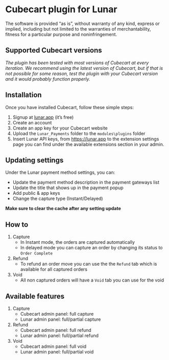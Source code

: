 # Cubecart plugin for Lunar

The software is provided “as is”, without warranty of any kind, express or implied, including but not limited to the warranties of merchantability, fitness for a particular purpose and noninfringement.

## Supported Cubecart versions

*The plugin has been tested with most versions of Cubecart at every iteration. We recommend using the latest version of Cubecart, but if that is not possible for some reason, test the plugin with your Cubecart version and it would probably function properly.*

## Installation

Once you have installed Cubecart, follow these simple steps:
1. Signup at [lunar.app](https://lunar.app) (it’s free)
1. Create an account
1. Create an app key for your Cubecart website
1. Upload the `Lunar_Payments` folder to the `modules\plugins` folder
1. Insert Lunar API keys, from https://lunar.app to the extension settings page you can find under the available extensions section in your admin.

## Updating settings

Under the Lunar payment method settings, you can:
   * Update the payment method description in the payment gateways list
   * Update the title that shows up in the payment popup
   * Add public & app keys
   * Change the capture type (Instant/Delayed)

**Make sure to clear the cache after any setting update**

## How to

1. Capture
   * In Instant mode, the orders are captured automatically
   * In delayed mode you can capture an order by changing its status to `Order Complete`
2. Refund
   * To refund an order move you can use the the `Refund` tab which is available for all captured orders
3. Void
   * All non captured orders will have a `Void` tab you can use for the void

## Available features

1. Capture
   * Cubecart admin panel: full capture
   * Lunar admin panel: full/partial capture
2. Refund
   * Cubecart admin panel: full refund
   * Lunar admin panel: full/partial refund
3. Void
   * Cubecart admin panel: full void
   * Lunar admin panel: full/partial void
